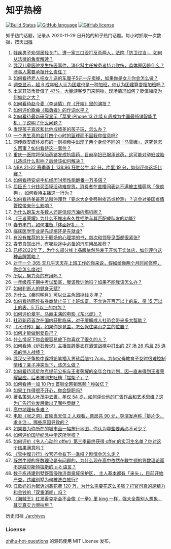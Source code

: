 # 知乎热榜
[![Build Status](https://github.com/ToWeLong/zhihu-hot-questions/workflows/CI/badge.svg)](https://github.com/ToWeLong/zhihu-hot-questions/actions)
[![GitHub language](https://img.shields.io/badge/language-golang-orange.svg)](https://golang.org/)
[![GitHub license](https://img.shields.io/github/license/ToWeLong/zhihu-hot-questions)](https://github.com/ToWeLong/zhihu-hot-questions/blob/main/LICENSE)

知乎热门话题，记录从 2020-11-29 日开始的知乎热门话题。每小时抓取一次数据，按天[归档](./archives)

<!-- BEGIN -->

1. [残疾男子劝邻居轻关门，遭一家三口殴打反杀两人，法院「防卫过当」，如何从法律的角度解读？](https://www.zhihu.com/question/511451839)
1. [武汉儿童医院发生伤医事件，消化科主任被患者持刀砍伤，具体原因是什么？涉事人需要承担什么责任？](https://www.zhihu.com/question/511558576)
1. [如何看待老人把女儿送的车厘子5元一斤卖掉，如果你是女儿你会怎么做？](https://www.zhihu.com/question/511284165)
1. [调查显示，超 6 成年轻人认为团建也是一种加班，你认为团建算变相加班吗？](https://www.zhihu.com/question/511541880)
1. [土耳其货币贬值了 47%，大量游客专门来购物，现场情况如何？贬值幅度为何如此之大？](https://www.zhihu.com/question/503650318)
1. [如何看待赵今麦（李诗情）在《开端》里的演技？](https://www.zhihu.com/question/511109561)
1. [如何评价歌曲《孤勇者》的作词水平？](https://www.zhihu.com/question/500442261)
1. [如何看待最新研究显示「苹果 iPhone 13 连续 6 周成为中国最畅销智能手机」？说明了什么问题？](https://www.zhihu.com/question/511461997)
1. [发现孩子喜欢和比他成绩差的孩子玩，怎么办？](https://www.zhihu.com/question/511285795)
1. [一个男生真的会打四个小时的篮球而不回我你信息吗?](https://www.zhihu.com/question/510025312)
1. [网传西安媒体发布的一则视频中出现了两个身份不同的「马雪娥」，这究竟怎么回事？如何看待这一事件？](https://www.zhihu.com/question/511530538)
1. [重庆一医院将保胎药错发成抗癌药，目前孕妇已服用该药，这可能对孕妇或胎儿造成什么影响？后续该如何解决？](https://www.zhihu.com/question/511312906)
1. [NBA 21-22 赛季勇士 138:96 狂胜公牛 42 分，库里 19 分，如何评价这场比赛？](https://www.zhihu.com/question/511607803)
1. [如何看待安卓手机经历14年性能翻番一万多倍？](https://www.zhihu.com/question/503300267)
1. [屈臣氏 1 分钱买面膜活动难提货，消费者在直播间表达不满被主播辱骂「像疯狗」，如何看待主播这一行为？](https://www.zhihu.com/question/511521806)
1. [如何看待美最高法叫停拜登「要求大企业强制疫苗或检测」？这会对美国疫情管控带来什么影响？](https://www.zhihu.com/question/511463110)
1. [为什么跑车大多数人还是信仰汽油内燃机呢？](https://www.zhihu.com/question/502258957)
1. [《王者荣耀》为什么不推出永久性拒绝与其匹配成队友的功能?](https://www.zhihu.com/question/503592705)
1. [春节串门，如何准备「体面好礼」？](https://www.zhihu.com/question/511489748)
1. [临床医学毕业是先规培还是先就业?](https://www.zhihu.com/question/510541128)
1. [有没有推荐的关于职场的心理学的书，每次和领导见面都很紧张?](https://www.zhihu.com/question/504750436)
1. [春节自驾出行，有哪些途中必备的汽车用品推荐？](https://www.zhihu.com/question/511559939)
1. [已经2022年了，为什么部分线上品牌依然热衷于开线下实体店，如何评价这种品牌策略？](https://www.zhihu.com/question/511561620)
1. [对于一个 365 天几乎天天在上班工作的你来说，假如给你两个月时间修整，你会怎么度过?](https://www.zhihu.com/question/511280057)
1. [所以，努力真的有用吗？](https://www.zhihu.com/question/511492664)
1. [一年级孩子期中考试垫底，我该教训他吗？如果不能我该怎么办？](https://www.zhihu.com/question/500061064)
1. [如何判断人的健身天赋?](https://www.zhihu.com/question/511046880)
1. [为什么《秦时明月》可以让主角团掉线 8 年？](https://www.zhihu.com/question/502736468)
1. [如何看待网传有券商禁止员工上班炫富，不允许开百万以上的车、带 15 万以上的表、5 万以上的包包？](https://www.zhihu.com/question/511397985)
1. [如何评价章宇、马丽主演的电影《东北虎》？](https://www.zhihu.com/question/466814265)
1. [社恐新药首次在国内获批临床，对于缓解成人社恐会带来多大帮助？](https://www.zhihu.com/question/510997942)
1. [《水浒传》里，如果你是晁盖，怎么保住梁山之主的位置？](https://www.zhihu.com/question/511202723)
1. [如何才能做到爱自己？](https://www.zhihu.com/question/23387667)
1. [什么情况下你会很容易放下你喜欢了很久的人？](https://www.zhihu.com/question/511494552)
1. [如何看待《炉石传说》主播告辞墨衣在酒馆战棋中打出的 27 场 26 鸡且 25 连鸡的惊人战绩？](https://www.zhihu.com/question/511272037)
1. [武汉父子争执中误将铅笔插入男孩后脑勺 7cm，为何父母教育子女时很难控制情绪？亲子冲突当下，该怎么做？](https://www.zhihu.com/question/511430261)
1. [如何看待鸿星尔克提前公布与王者荣耀的全年合作计划，因一直未得到王者荣耀回应，后者被网友吐槽「摆架子」？](https://www.zhihu.com/question/511482965)
1. [如何看待一加 10 Pro 首销全网销售额 1 秒破亿？](https://www.zhihu.com/question/511389322)
1. [如果工作得很不开心，你会辞职吗?](https://www.zhihu.com/question/510466852)
1. [著名策划人叶茂中去世，年仅 54 岁，如何评价他的广告作品和艺术思维？这为广告行业发展做出了哪些贡献？](https://www.zhihu.com/question/511570918)
1. [高中地理有多难？](https://www.zhihu.com/question/309049763)
1. [电影《张之洞》首映当天仅 2 人观看，票房共 90 元，导演发声称「排片少，求关注」，哪些原因导致的？](https://www.zhihu.com/question/511303849)
1. [如果要为你所在的城市画一幅旅行地图，你认为哪些要素必不可少？](https://www.zhihu.com/question/509769823)
1. [如何评价国华纪念中学这所学校？](https://www.zhihu.com/question/24091420)
1. [如何评价《令人心动的 offer》第三季最终获得 offer 的实习生名单？你对这个结果满意吗？](https://www.zhihu.com/question/511229480)
1. [《雪中悍刀行》收官还会有下一季吗？剧情会怎么走？](https://www.zhihu.com/question/511055327)
1. [既然牛顿的导数理论是有问题的，为什么现在高中依然在教牛顿的导数理论而不是威尔斯特拉斯的 ε-δ 语言？](https://www.zhihu.com/question/510551931)
1. [数千栋违建别墅野蛮侵蚀济南泉域保护区， 主人基本都有「来头」，目前开始严查，违建别墅为何被洗白放行?](https://www.zhihu.com/question/511298458)
1. [江歌妈妈为起诉刘鑫花费 120 万，为什么需要花这么多钱？打官司真的是精力和金钱的「双重消耗」吗？](https://www.zhihu.com/question/511124943)
1. [《海贼王》红发香克斯会不会像《一拳》里 king 一样，强大全靠别人想象，其实真实力很拉垮？](https://www.zhihu.com/question/509188641)

<!-- END -->

历史归档 [./archives](./archives)


### License
[zhihu-hot-questions](https://github.com/towelong/zhihu-hot-questions) 的源码使用 MIT License 发布。